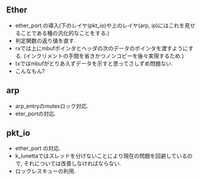 ## Ether
 - ether_port の導入(下のレイヤ(pkt_io)や上のレイヤ(arp, ip)にはこれを見せることである種の汎化的なことをする.)
 - 判定関数の返り値を直す.
 - rxでは上にmbufポインタとヘッダの次のデータのポインタを渡すようにする. (インクリメントの手間を省きかつノンコピーを後々実現するため.)
 - txではmbufがとりあえずデータを示すと思ってさしずめ問題ない.
 - こんなもん?

## arp
 - arp_entryのmutexロック対応.
 - eter_portの対応.

## pkt_io
 - ether_port の対応.
 - k_lunettaではスレッドを分けないことにより現在の問題を回避しているので, それについては改善しなければならない.
 - ロックレスキューの利用.

 
